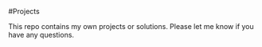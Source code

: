 #Projects

This repo contains my own projects or solutions. Please let me know if you have any questions.